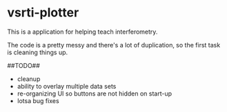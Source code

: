 # vsrti-plotter #

This is a application for helping teach interferometry.

The code is a pretty messy and there's a lot of duplication, so the first task is cleaning things up.

##TODO##

- cleanup
- ability to overlay multiple data sets
- re-organizing UI so buttons are not hidden on start-up
- lotsa bug fixes
